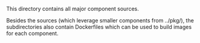 This directory contains all major component sources.

Besides the sources (which leverage smaller components from ../pkg/),
the subdirectories also contain Dockerfiles which can be used
to build images for each component.
